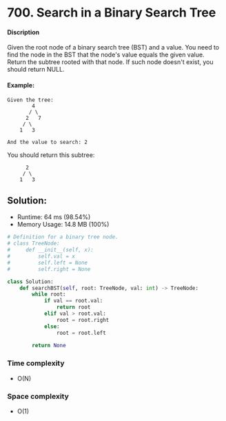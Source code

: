# 700. Search in a Binary Search Tree

#### Discription

Given the root node of a binary search tree (BST) and a value. You need to find the node in the BST that the node's value equals the given value. Return the subtree rooted with that node. If such node doesn't exist, you should return NULL.

#### Example:

```
Given the tree:
        4
       / \
      2   7
     / \
    1   3

And the value to search: 2
```

You should return this subtree:

```
      2     
     / \   
    1   3
```

## Solution:

- Runtime: 64 ms (98.54%)
- Memory Usage: 14.8 MB (100%)

```python
# Definition for a binary tree node.
# class TreeNode:
#     def __init__(self, x):
#         self.val = x
#         self.left = None
#         self.right = None

class Solution:
    def searchBST(self, root: TreeNode, val: int) -> TreeNode:
        while root:
            if val == root.val:
                return root
            elif val > root.val:
                root = root.right
            else:
                root = root.left
        
        return None
```

### Time complexity

- O(N)

### Space complexity

- O(1)
